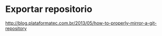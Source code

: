 # Exportar repositorio 

http://blog.plataformatec.com.br/2013/05/how-to-properly-mirror-a-git-repository